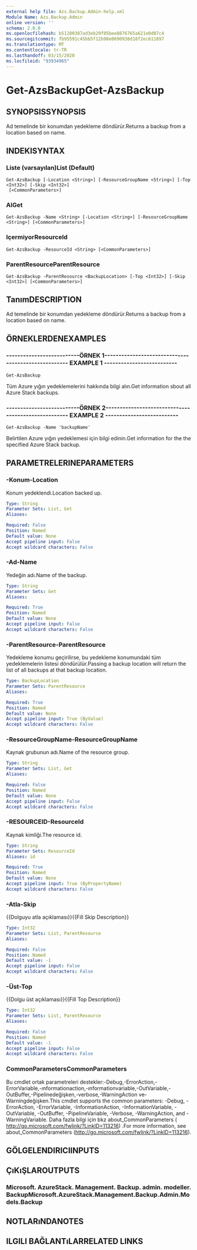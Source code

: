 ```yaml
---
external help file: Azs.Backup.Admin-help.xml
Module Name: Azs.Backup.Admin
online version: ''
schema: 2.0.0
ms.openlocfilehash: b51280387ad3eb29f05bee8876765a621e0d07c4
ms.sourcegitcommit: fb95591c45bb5f12b98e0690938d18f2ec611897
ms.translationtype: MT
ms.contentlocale: tr-TR
ms.lasthandoff: 03/15/2020
ms.locfileid: "93934965"
---
```

# <span data-ttu-id="0b6f4-101">Get-AzsBackup</span><span class="sxs-lookup"><span data-stu-id="0b6f4-101">Get-AzsBackup</span></span>

## <span data-ttu-id="0b6f4-102">SYNOPSIS</span><span class="sxs-lookup"><span data-stu-id="0b6f4-102">SYNOPSIS</span></span>
<span data-ttu-id="0b6f4-103">Ad temelinde bir konumdan yedekleme döndürür.</span><span class="sxs-lookup"><span data-stu-id="0b6f4-103">Returns a backup from a location based on name.</span></span>

## <span data-ttu-id="0b6f4-104">INDEKI</span><span class="sxs-lookup"><span data-stu-id="0b6f4-104">SYNTAX</span></span>

### <span data-ttu-id="0b6f4-105">Liste (varsayılan)</span><span class="sxs-lookup"><span data-stu-id="0b6f4-105">List (Default)</span></span>
```
Get-AzsBackup [-Location <String>] [-ResourceGroupName <String>] [-Top <Int32>] [-Skip <Int32>]
 [<CommonParameters>]
```

### <span data-ttu-id="0b6f4-106">Al</span><span class="sxs-lookup"><span data-stu-id="0b6f4-106">Get</span></span>
```
Get-AzsBackup -Name <String> [-Location <String>] [-ResourceGroupName <String>] [<CommonParameters>]
```

### <span data-ttu-id="0b6f4-107">Içermiyor</span><span class="sxs-lookup"><span data-stu-id="0b6f4-107">ResourceId</span></span>
```
Get-AzsBackup -ResourceId <String> [<CommonParameters>]
```

### <span data-ttu-id="0b6f4-108">ParentResource</span><span class="sxs-lookup"><span data-stu-id="0b6f4-108">ParentResource</span></span>
```
Get-AzsBackup -ParentResource <BackupLocation> [-Top <Int32>] [-Skip <Int32>] [<CommonParameters>]
```

## <span data-ttu-id="0b6f4-109">Tanım</span><span class="sxs-lookup"><span data-stu-id="0b6f4-109">DESCRIPTION</span></span>
<span data-ttu-id="0b6f4-110">Ad temelinde bir konumdan yedekleme döndürür.</span><span class="sxs-lookup"><span data-stu-id="0b6f4-110">Returns a backup from a location based on name.</span></span>

## <span data-ttu-id="0b6f4-111">ÖRNEKLERDEN</span><span class="sxs-lookup"><span data-stu-id="0b6f4-111">EXAMPLES</span></span>

### <span data-ttu-id="0b6f4-112">--------------------------ÖRNEK 1--------------------------</span><span class="sxs-lookup"><span data-stu-id="0b6f4-112">-------------------------- EXAMPLE 1 --------------------------</span></span>
```
Get-AzsBackup
```

<span data-ttu-id="0b6f4-113">Tüm Azure yığın yedeklemelerini hakkında bilgi alın.</span><span class="sxs-lookup"><span data-stu-id="0b6f4-113">Get information sbout all Azure Stack backups.</span></span>

### <span data-ttu-id="0b6f4-114">--------------------------ÖRNEK 2--------------------------</span><span class="sxs-lookup"><span data-stu-id="0b6f4-114">-------------------------- EXAMPLE 2 --------------------------</span></span>
```
Get-AzsBackup -Name 'backupName'
```

<span data-ttu-id="0b6f4-115">Belirtilen Azure yığın yedeklemesi için bilgi edinin.</span><span class="sxs-lookup"><span data-stu-id="0b6f4-115">Get information for the the specified Azure Stack backup.</span></span>

## <span data-ttu-id="0b6f4-116">PARAMETRELERINE</span><span class="sxs-lookup"><span data-stu-id="0b6f4-116">PARAMETERS</span></span>

### <span data-ttu-id="0b6f4-117">-Konum</span><span class="sxs-lookup"><span data-stu-id="0b6f4-117">-Location</span></span>
<span data-ttu-id="0b6f4-118">Konum yedeklendi.</span><span class="sxs-lookup"><span data-stu-id="0b6f4-118">Location backed up.</span></span>

```yaml
Type: String
Parameter Sets: List, Get
Aliases: 

Required: False
Position: Named
Default value: None
Accept pipeline input: False
Accept wildcard characters: False
```

### <span data-ttu-id="0b6f4-119">-Ad</span><span class="sxs-lookup"><span data-stu-id="0b6f4-119">-Name</span></span>
<span data-ttu-id="0b6f4-120">Yedeğin adı.</span><span class="sxs-lookup"><span data-stu-id="0b6f4-120">Name of the backup.</span></span>

```yaml
Type: String
Parameter Sets: Get
Aliases: 

Required: True
Position: Named
Default value: None
Accept pipeline input: False
Accept wildcard characters: False
```

### <span data-ttu-id="0b6f4-121">-ParentResource</span><span class="sxs-lookup"><span data-stu-id="0b6f4-121">-ParentResource</span></span>
<span data-ttu-id="0b6f4-122">Yedekleme konumu geçirilirse, bu yedekleme konumundaki tüm yedeklemelerin listesi döndürülür.</span><span class="sxs-lookup"><span data-stu-id="0b6f4-122">Passing a backup location will return the list of all backups at that backup location.</span></span>

```yaml
Type: BackupLocation
Parameter Sets: ParentResource
Aliases: 

Required: True
Position: Named
Default value: None
Accept pipeline input: True (ByValue)
Accept wildcard characters: False
```

### <span data-ttu-id="0b6f4-123">-ResourceGroupName</span><span class="sxs-lookup"><span data-stu-id="0b6f4-123">-ResourceGroupName</span></span>
<span data-ttu-id="0b6f4-124">Kaynak grubunun adı.</span><span class="sxs-lookup"><span data-stu-id="0b6f4-124">Name of the resource group.</span></span>

```yaml
Type: String
Parameter Sets: List, Get
Aliases: 

Required: False
Position: Named
Default value: None
Accept pipeline input: False
Accept wildcard characters: False
```

### <span data-ttu-id="0b6f4-125">-RESOURCEID</span><span class="sxs-lookup"><span data-stu-id="0b6f4-125">-ResourceId</span></span>
<span data-ttu-id="0b6f4-126">Kaynak kimliği.</span><span class="sxs-lookup"><span data-stu-id="0b6f4-126">The resource id.</span></span>

```yaml
Type: String
Parameter Sets: ResourceId
Aliases: id

Required: True
Position: Named
Default value: None
Accept pipeline input: True (ByPropertyName)
Accept wildcard characters: False
```

### <span data-ttu-id="0b6f4-127">-Atla</span><span class="sxs-lookup"><span data-stu-id="0b6f4-127">-Skip</span></span>
<span data-ttu-id="0b6f4-128">{{Dolguyu atla açıklaması}}</span><span class="sxs-lookup"><span data-stu-id="0b6f4-128">{{Fill Skip Description}}</span></span>

```yaml
Type: Int32
Parameter Sets: List, ParentResource
Aliases: 

Required: False
Position: Named
Default value: -1
Accept pipeline input: False
Accept wildcard characters: False
```

### <span data-ttu-id="0b6f4-129">-Üst</span><span class="sxs-lookup"><span data-stu-id="0b6f4-129">-Top</span></span>
<span data-ttu-id="0b6f4-130">{{Dolgu üst açıklaması}}</span><span class="sxs-lookup"><span data-stu-id="0b6f4-130">{{Fill Top Description}}</span></span>

```yaml
Type: Int32
Parameter Sets: List, ParentResource
Aliases: 

Required: False
Position: Named
Default value: -1
Accept pipeline input: False
Accept wildcard characters: False
```

### <span data-ttu-id="0b6f4-131">CommonParameters</span><span class="sxs-lookup"><span data-stu-id="0b6f4-131">CommonParameters</span></span>
<span data-ttu-id="0b6f4-132">Bu cmdlet ortak parametreleri destekler:-Debug,-ErrorAction,-ErrorVariable,-ınformationaction,-ınformationvariable,-OutVariable,-OutBuffer,-Pipelinedeğişken,-verbose,-WarningAction ve-Warningdeğişken.</span><span class="sxs-lookup"><span data-stu-id="0b6f4-132">This cmdlet supports the common parameters: -Debug, -ErrorAction, -ErrorVariable, -InformationAction, -InformationVariable, -OutVariable, -OutBuffer, -PipelineVariable, -Verbose, -WarningAction, and -WarningVariable.</span></span> <span data-ttu-id="0b6f4-133">Daha fazla bilgi için bkz about_CommonParameters ( http://go.microsoft.com/fwlink/?LinkID=113216) .</span><span class="sxs-lookup"><span data-stu-id="0b6f4-133">For more information, see about_CommonParameters (http://go.microsoft.com/fwlink/?LinkID=113216).</span></span>

## <span data-ttu-id="0b6f4-134">GÖLGELENDIRICI</span><span class="sxs-lookup"><span data-stu-id="0b6f4-134">INPUTS</span></span>

## <span data-ttu-id="0b6f4-135">ÇıKıŞLAR</span><span class="sxs-lookup"><span data-stu-id="0b6f4-135">OUTPUTS</span></span>

### <span data-ttu-id="0b6f4-136">Microsoft. AzureStack. Management. Backup. admin. modeller. Backup</span><span class="sxs-lookup"><span data-stu-id="0b6f4-136">Microsoft.AzureStack.Management.Backup.Admin.Models.Backup</span></span>

## <span data-ttu-id="0b6f4-137">NOTLARıNDA</span><span class="sxs-lookup"><span data-stu-id="0b6f4-137">NOTES</span></span>

## <span data-ttu-id="0b6f4-138">ILGILI BAĞLANTıLAR</span><span class="sxs-lookup"><span data-stu-id="0b6f4-138">RELATED LINKS</span></span>

